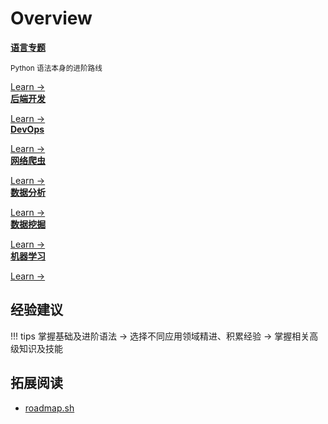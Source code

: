 # Overview

<div class="cards">
  <div class="card roadmap">
    <a href="/part01_direction_and_roadmap/python_language"><strong>语言专题</strong></a>
    <p class="card-body"><small>Python 语法本身的进阶路线</small></p>
    <span><a href="/part01_direction_and_roadmap/python_language">Learn →</a></span>
  </div>
</div>

<div class="cards">
  <div class="card roadmap">
    <a href="/part01_direction_and_roadmap/python_web_roadmap"><strong>后端开发</strong></a>
    <p class="card-body"><small>   </small></p>
    <span><a href="/part01_direction_and_roadmap/python_web_roadmap">Learn →</a></span>
  </div>
  <div class="card roadmap">
    <a href="/part01_direction_and_roadmap/python_devops_roadmap"><strong>DevOps</strong></a>
    <p class="card-body"><small>   </small></p>
    <span><a href="/part01_direction_and_roadmap/python_devops_roadmap">Learn →</a></span>
  </div>
  <div class="card roadmap">
    <a href="/part01_direction_and_roadmap/python_web_scraping_roadmap"><strong>网络爬虫</strong></a>
    <p class="card-body"><small>   </small></p>
    <span><a href="/part01_direction_and_roadmap/python_web_scraping_roadmap">Learn →</a></span>
  </div>
</div>

<div class="cards">
  <div class="card roadmap">
    <a href="/part01_direction_and_roadmap/python_data_analysis_roadmap"><strong>数据分析</strong></a>
    <p class="card-body"><small>   </small></p>
    <span><a href="/part01_direction_and_roadmap/python_data_analysis_roadmap">Learn →</a></span>
  </div>
  <div class="card roadmap">
    <a href="/part01_direction_and_roadmap/python_data_mining_roadmap"><strong>数据挖掘</strong></a>
    <p class="card-body"><small>   </small></p>
    <span><a href="/part01_direction_and_roadmap/python_data_mining_roadmap">Learn →</a></span>
  </div>
  <div class="card roadmap">
    <a href="/part01_direction_and_roadmap/python_machine_learning_roadmap"><strong>机器学习</strong></a>
    <p class="card-body"><small>   </small></p>
    <span><a href="/part01_direction_and_roadmap/python_machine_learning_roadmap">Learn →</a></span>
  </div>
</div>

<!-- <div class="cards">
  <div class="card roadmap">
    <a href="/part01_direction_and_roadmap/time-and-windows-in-ksqldb-queries"><strong>Time and windows</strong></a>
    <p class="card-body"><small>Windows help you bound a continuous stream of events into distinct time intervals.</small></p>
    <span><a href="/roadmap/time-and-windows-in-ksqldb-queries">Learn →</a></span>
  </div>

  <div class="card roadmap">
    <a href="/part01_direction_and_roadmap/functions"><strong>User-defined functions</strong></a>
    <p class="card-body"><small>Extend ksqlDB to invoke custom code written in Java.</small></p>
    <span><a href="/roadmap/functions">Learn →</a></span>
  </div>
</div>

<div class="cards">
  <div class="card roadmap">
    <a href="/part01_direction_and_roadmap/connectors"><strong>Connectors</strong></a>
    <p class="card-body"><small>Connectors source and sink data from external systems.</small></p>
    <span><a href="/roadmap/connectors">Learn →</a></span>
  </div>
  <div class="card roadmap">
    <strong>Lambda Functions</strong>
    <p class="card-body"><small>Lambda functions allow you to apply in-line functions without creating a full UDF.</small></p>
    <span><a href="/roadmap/lambda-functions">Learn →</a></span>
  </div>
  
  <div class="card roadmap">
    <a href="/part01_direction_and_roadmap/apache-kafka-primer"><strong>Apache Kafka primer</strong></a>
    <p class="card-body"><small>None of this making sense? Take a step back and learn the basics of Kafka first.</small></p>
    <span><a href="/overview/apache-kafka-primer">Learn →</a></span>
  </div>
</div> -->

<!-- ## 应用领域发展路线
### 后端开发

### 数据分析

### 机器学习/人工智能

### 网络爬虫

### 自动化运维/测试 -->

## 经验建议

!!! tips
    掌握基础及进阶语法 -> 选择不同应用领域精进、积累经验 -> 掌握相关高级知识及技能
## 拓展阅读

- [roadmap.sh](https://roadmap.sh/)
  
<!-- # Good to Great Python Reads (转) -->

<!-- 
Basic Topics

- Variables
- Conditions
- Chained Conditionals
- Operators
- Control Flow (If/Else)
- Loops and Iterables
- Basic Data Structures
- Functions
- Mutable vs Immutable
- Common Methods
- File IO

Intermediate Topics

- Object Oriented Programming
- Data Structures
- Comprehensions 
- Lambda Functions
- Map, Filter
- Collections
- *args & **kwargs
- Inheritance
- Dunder Methods
- PIP
- Environments
- Modules
- Async IO

Expert topics

- Decorators
- Generators 
- Context Managers
- Metaclasses
- Concurrency 
- Parallelism 
- Testing
- Packages
- Cython
 -->



